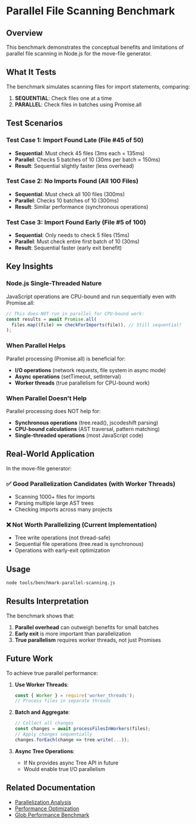 # Parallel File Scanning Benchmark

## Overview

This benchmark demonstrates the conceptual benefits and limitations of parallel file scanning in Node.js for the move-file generator.

## What It Tests

The benchmark simulates scanning files for import statements, comparing:

1. **SEQUENTIAL**: Check files one at a time
2. **PARALLEL**: Check files in batches using Promise.all

## Test Scenarios

### Test Case 1: Import Found Late (File #45 of 50)

- **Sequential**: Must check 45 files (3ms each = 135ms)
- **Parallel**: Checks 5 batches of 10 (30ms per batch = 150ms)
- **Result**: Sequential slightly faster (less overhead)

### Test Case 2: No Imports Found (All 100 Files)

- **Sequential**: Must check all 100 files (300ms)
- **Parallel**: Checks 10 batches of 10 (300ms)
- **Result**: Similar performance (synchronous operations)

### Test Case 3: Import Found Early (File #5 of 100)

- **Sequential**: Only needs to check 5 files (15ms)
- **Parallel**: Must check entire first batch of 10 (30ms)
- **Result**: Sequential faster (early exit benefit)

## Key Insights

### Node.js Single-Threaded Nature

JavaScript operations are CPU-bound and run sequentially even with Promise.all:

```javascript
// This does NOT run in parallel for CPU-bound work:
const results = await Promise.all(
  files.map((file) => checkForImports(file)), // Still sequential!
);
```

### When Parallel Helps

Parallel processing (Promise.all) is beneficial for:

- **I/O operations** (network requests, file system in async mode)
- **Async operations** (setTimeout, setInterval)
- **Worker threads** (true parallelism for CPU-bound work)

### When Parallel Doesn't Help

Parallel processing does NOT help for:

- **Synchronous operations** (tree.read(), jscodeshift parsing)
- **CPU-bound calculations** (AST traversal, pattern matching)
- **Single-threaded operations** (most JavaScript code)

## Real-World Application

In the move-file generator:

### ✅ Good Parallelization Candidates (with Worker Threads)

- Scanning 1000+ files for imports
- Parsing multiple large AST trees
- Checking imports across many projects

### ❌ Not Worth Parallelizing (Current Implementation)

- Tree write operations (not thread-safe)
- Sequential file operations (tree.read is synchronous)
- Operations with early-exit optimization

## Usage

```bash
node tools/benchmark-parallel-scanning.js
```

## Results Interpretation

The benchmark shows that:

1. **Parallel overhead** can outweigh benefits for small batches
2. **Early exit** is more important than parallelization
3. **True parallelism** requires worker threads, not just Promises

## Future Work

To achieve true parallel performance:

1. **Use Worker Threads**:

   ```javascript
   const { Worker } = require('worker_threads');
   // Process files in separate threads
   ```

2. **Batch and Aggregate**:

   ```javascript
   // Collect all changes
   const changes = await processFilesInWorkers(files);
   // Apply changes sequentially
   changes.forEach(change => tree.write(...));
   ```

3. **Async Tree Operations**:
   - If Nx provides async Tree API in future
   - Would enable true I/O parallelism

## Related Documentation

- [Parallelization Analysis](../PARALLELIZATION_ANALYSIS.md)
- [Performance Optimization](../docs/performance-optimization.md)
- [Glob Performance Benchmark](./README-benchmark.md)
